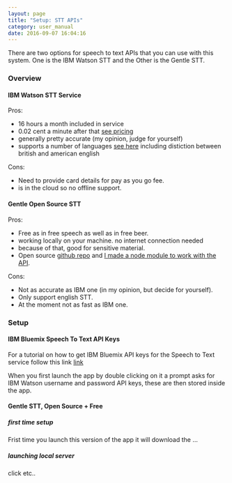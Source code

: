 ```yaml
---
layout: page
title: "Setup: STT APIs"
category: user_manual
date: 2016-09-07 16:04:16
---
```


There are two options for speech to text APIs that you can use with this system.
One is the IBM Watson STT and the Other is the Gentle STT.

### Overview 

#### IBM Watson STT Service

Pros: 

- 16 hours a month included in service
- 0.02 cent a minute after that [see pricing]()
- generally pretty accurate (my opinion, judge for yourself)
- supports a number of languages [see here]() including distiction between british and american english <!-- link -->

Cons: 

- Need to provide card details for pay as you go fee. 
- is in the cloud so no offline support.

#### Gentle Open Source STT

Pros:

- Free as in free speech as well as in free beer. 
- working locally on your machine. no internet connection needed
- because of that, good for sensitive material.
- Open source [github repo]() and [I made a node module to work with the API](https://github.com/OpenNewsLabs/gentle_stt_node).

Cons: 

- Not as accurate as IBM one (in my opinion, but decide for yourself). 
- Only support english STT.
- At the moment not as fast as IBM one. 

### Setup 

#### IBM Bluemix Speech To Text API Keys

For a tutorial on how to get IBM Bluemix API keys for the Speech to Text service follow this link [link]()

<!-- find link -->

When you first launch the app by double clicking on it a prompt asks for IBM Watson username and password API keys, these are then stored inside the app. 

<!-- Keyboard shortcut to reset them? -->


#### Gentle STT, Open Source + Free 


##### first time setup 

Frist time you launch this version of the app it will download the ...

##### launching local server 

click etc..

<!-- See node module readme insturcitons for how to launch server  https://github.com/OpenNewsLabs/gentle_stt_node -->